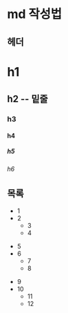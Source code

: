 # md 작성법
## 헤더
# h1
## h2 -- 밑줄
### h3
#### h4
##### h5
###### h6

## 목록
* 1
* 2
  * 3
  * 4
- 5
- 6
  - 7
  - 8
+ 9
+ 10
  + 11
  + 12
